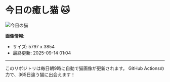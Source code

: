 # 今日の癒し猫 🐱

![今日の猫](https://cdn2.thecatapi.com/images/KBjPMWOsK.jpg)

**画像情報:**
- サイズ: 5797 x 3854
- 最終更新: 2025-09-14 01:04

---

このリポジトリは毎日朝9時に自動で猫画像が更新されます。
GitHub Actionsの力で、365日違う猫に出会えます！
